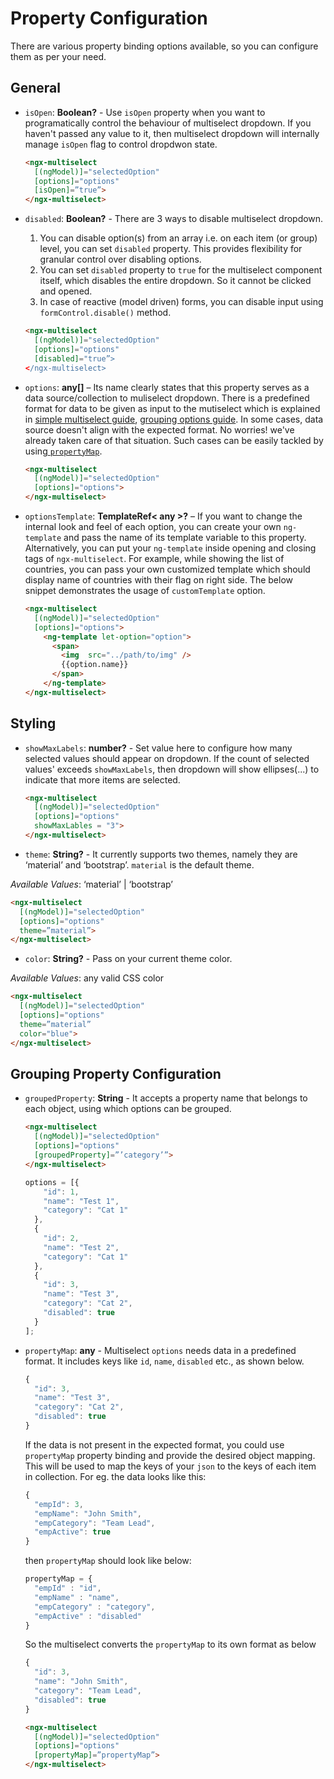 # Property Configuration

There are various property binding options available, so you can configure them as per your need.

## General

- `isOpen`: **Boolean?** - Use `isOpen` property when you want to programatically control the behaviour of multiselect dropdown. If you haven't passed any value to it, then multiselect dropdown will internally manage `isOpen` flag to control dropdwon state.

  ```html
  <ngx-multiselect
    [(ngModel)]="selectedOption"
    [options]="options"
    [isOpen]=”true”>
  </ngx-multiselect>
  ```

- `disabled`: **Boolean?** -
  There are 3 ways to disable multiselect dropdown.
  1. You can disable option(s) from an array i.e. on each item (or group) level, you can set `disabled` property. This provides flexibility for granular control over disabling options.
  2. You can set `disabled` property to `true` for the multiselect component itself, which disables the entire dropdown. So it cannot be clicked and opened.
  3. In case of reactive (model driven) forms, you can disable input using `formControl.disable()` method.

  ```html
  <ngx-multiselect
    [(ngModel)]="selectedOption"
    [options]="options"
    [disabled]="true”>
  </ngx-multiselect>
  ```

- `options`: **any[]** –
Its name clearly states that this property serves as a data source/collection to muliselect dropdown. There is a predefined format for data to be given as input to the mutiselect which is explained in [simple multiselect guide](https://ngx-lib.github.io/multiselect/guide/simple-select), [grouping options guide](https://ngx-lib.github.io/multiselect/guide/grouping). In some cases, data source doesn't align with the expected format. No worries! we've already taken care of that situation. Such cases can be easily tackled by using[ `propertyMap`](https://ngx-lib.github.io/multiselect/guide/property-mapping).

  ```html
  <ngx-multiselect
    [(ngModel)]="selectedOption"
    [options]="options">
  </ngx-multiselect>
  ```

- `optionsTemplate`: **TemplateRef< any >?** –
If you want to change the internal look and feel of each option, you can create your own `ng-template` and pass the name of its template variable to this property. Alternatively, you can put your `ng-template` inside opening and closing tags of `ngx-multiselect`. For example, while showing the list of countries, you can pass your own customized template which should display name of countries with their flag on right side. The below snippet demonstrates the usage of `customTemplate` option.

  ```html
  <ngx-multiselect
    [(ngModel)]="selectedOption"
    [options]="options">
      <ng-template let-option="option">
        <span>
          <img  src="../path/to/img" />
          {{option.name}}
        </span>
      </ng-template>
  </ngx-multiselect>
  ```

## Styling

- `showMaxLabels`: **number?** -
Set value here to configure how many selected values should appear on dropdown. If the count of selected values' exceeds `showMaxLabels`, then dropdown will show ellipses(...) to indicate that more items are selected.

  ```html
  <ngx-multiselect
    [(ngModel)]="selectedOption"
    [options]="options"
    showMaxLables = "3">
  </ngx-multiselect>
  ```

- `theme`: **String?** -
It currently supports two themes, namely they are ‘material’ and ‘bootstrap’. `material` is the default theme.

*Available Values*: ‘material’ | ‘bootstrap’

```html
<ngx-multiselect
  [(ngModel)]="selectedOption"
  [options]="options"
  theme=”material”>
</ngx-multiselect>
```

- `color`: **String?** -
Pass on your current theme color.

*Available Values*: any valid CSS color

  ```html
  <ngx-multiselect
    [(ngModel)]="selectedOption"
    [options]="options"
    theme=”material”
    color="blue">
  </ngx-multiselect>
  ```

## Grouping Property Configuration

- `groupedProperty`: **String** -
It accepts a property name that belongs to each object, using which options can be grouped.

  ``` html
  <ngx-multiselect
    [(ngModel)]="selectedOption"
    [options]="options"
    [groupedProperty]=”’category’”>
  </ngx-multiselect>
  ```

  ```js
  options = [{
      "id": 1,
      "name": "Test 1",
      "category": "Cat 1"
    },
    {
      "id": 2,
      "name": "Test 2",
      "category": "Cat 1"
    },
    {
      "id": 3,
      "name": "Test 3",
      "category": "Cat 2",
      "disabled": true
    }
  ];
  ```

- `propertyMap`: **any** -
Multiselect `options` needs data in a predefined format. It includes keys like `id`, `name`, `disabled` etc., as shown below.
  ```js
  {
    "id": 3,
    "name": "Test 3",
    "category": "Cat 2",
    "disabled": true
  }
  ```

  If the data is not present in the expected format, you could use `propertyMap` property binding and provide the desired object mapping. This will be used to map the keys of your `json` to the keys of each item in collection. For eg. the data looks like this:

  ```js
  {
    "empId": 3,
    "empName": "John Smith",
    "empCategory": "Team Lead",
    "empActive": true
  }
  ```
  then `propertyMap` should look like below:
  ```js
  propertyMap = {
    "empId" : "id",
    "empName" : "name",
    "empCategory" : "category",
    "empActive" : "disabled"
  }
  ```
  So the multiselect converts the `propertyMap` to its own format as below
  ```js
  {
    "id": 3,
    "name": "John Smith",
    "category": "Team Lead",
    "disabled": true
  }
  ```

  ```html
  <ngx-multiselect
    [(ngModel)]="selectedOption"
    [options]="options"
    [propertyMap]=”propertyMap”>
  </ngx-multiselect>
  ```

